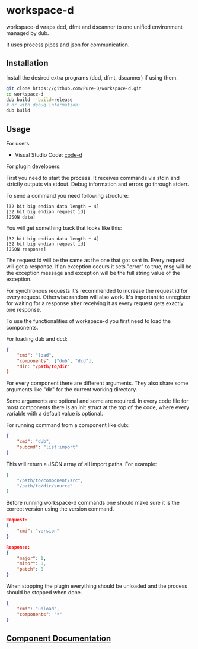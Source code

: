 # workspace-d

workspace-d wraps dcd, dfmt and dscanner to one unified environment managed by dub.

It uses process pipes and json for communication.

## Installation

Install the desired extra programs (dcd, dfmt, dscanner) if using them.

```sh
git clone https://github.com/Pure-D/workspace-d.git
cd workspace-d
dub build --build=release
# or with debug information:
dub build
```

## Usage

For users:

* Visual Studio Code: [code-d](https://github.com/Pure-D/code-d)

For plugin developers:

First you need to start the process. It receives commands via stdin and strictly outputs via stdout. Debug information and errors go through stderr.

To send a command you need following structure:

```
[32 bit big endian data length + 4]
[32 bit big endian request id]
[JSON data]
```

You will get something back that looks like this:

```
[32 bit big endian data length + 4]
[32 bit big endian request id]
[JSON response]
```

The request id will be the same as the one that got sent in. Every request will get a response. If an exception occurs it sets "error" to true,
msg will be the exception message and exception will be the full string value of the exception.

For synchronous requests it's recommended to increase the request id for every request. Otherwise random will also work. It's important to unregister
for waiting for a response after receiving it as every request gets exactly one response.

To use the functionalities of workspace-d you first need to load the components.

For loading dub and dcd:

```json
{
	"cmd": "load",
	"components": ["dub", "dcd"],
	"dir: "/path/to/dir"
}
```

For every component there are different arguments. They also share some arguments like "dir" for the current working directory.

Some arguments are optional and some are required. In every code file for most components there is an init struct at the top of the code, where every
variable with a default value is optional.

For running command from a component like dub:

```json
{
	"cmd": "dub",
	"subcmd": "list:import"
}
```

This will return a JSON array of all import paths. For example:

```json
[
	"/path/to/component/src",
	"/path/to/dir/source"
]
```

Before running workspace-d commands one should make sure it is the correct version using the version command.
```json
Request:
{
	"cmd": "version"
}

Response:
{
	"major": 1,
	"minor": 0,
	"patch": 0
}
```

When stopping the plugin everything should be unloaded and the process should be stopped when done.

```json
{
	"cmd": "unload",
	"components": "*"
}
```

## [Component Documentation](http://workspaced.webfreak.org)